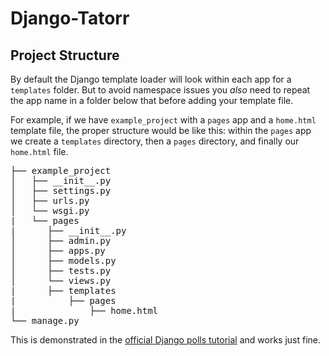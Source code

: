 # Django-Tatorr

<h2>Project Structure</h2>

<p>By default the Django template loader will look within each app for a <code>templates</code> folder. But to avoid namespace issues you <em>also</em> need to repeat the app name in a folder below that before adding your template file.</p>
<p>For example, if we have <code>example_project</code> with a <code>pages</code> app and a <code>home.html</code> template file, the proper structure would be like this: within the <code>pages</code> app we create a <code>templates</code> directory, then a <code>pages</code> directory, and finally our <code>home.html</code> file.</p>
<div class="codehilite"><pre><span></span><span class="err">├── example_project</span>
<span class="err">│   ├── __init__.py</span>
<span class="err">│   ├── settings.py</span>
<span class="err">│   ├── urls.py</span>
<span class="err">│   └── wsgi.py</span>
<span class="err">|   └── pages</span>
<span class="err">|      ├── __init__.py</span>
<span class="err">│      ├── admin.py</span>
<span class="err">│      ├── apps.py</span>
<span class="err">│      ├── models.py</span>
<span class="err">│      ├── tests.py</span>
<span class="err">│      └── views.py</span>
<span class="err">|      ├── templates</span>
<span class="err">|          ├── pages</span>
<span class="err">|              ├── home.html</span>
<span class="err">└── manage.py</span>
</pre></div>
<p>This is demonstrated in the <a href="https://docs.djangoproject.com/en/dev/intro/">official Django polls tutorial</a> and works just fine.</p>
